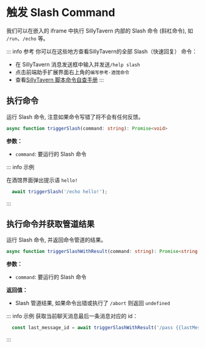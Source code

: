 # 触发 Slash Command

我们可以在嵌入的 iframe 中执行 SillyTavern 内部的 Slash 命令 (斜杠命令), 如 `/run`、`/echo` 等。

::: info 参考
你可以在这些地方查看SillyTavern的全部 Slash（快速回复） 命令：
- 在 SillyTavern 消息发送框中输入并发送`/help slash`
- 点击前端助手扩展界面右上角的`编写参考-酒馆命令`
- 查看[SillyTavern 脚本命令自查手册](https://rentry.org/sillytavern-script-book)
:::
## 执行命令
运行 Slash 命令, 注意如果命令写错了将不会有任何反馈。

```typescript
async function triggerSlash(command: string): Promise<void>
```

**参数：**
- `command`: 要运行的 Slash 命令

::: info 示例

在酒馆界面弹出提示语 `hello!`
```typescript
  await triggerSlash('/echo hello!');
```
:::


## 执行命令并获取管道结果

运行 Slash 命令, 并返回命令管道的结果。

```typescript
async function triggerSlashWithResult(command: string): Promise<string | undefined>
```

**参数：**
- `command`: 要运行的 Slash 命令

**返回值：**
- Slash 管道结果, 如果命令出错或执行了 `/abort` 则返回 `undefined`

::: info 示例
获取当前聊天消息最后一条消息对应的 id：
``` typescript
  const last_message_id = await triggerSlashWithResult('/pass {{lastMessageId}}');
```
:::

